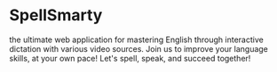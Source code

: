 # SpellSmarty
the ultimate web application for mastering English through interactive dictation with various video sources. Join us to improve your language skills, at your own pace! Let's spell, speak, and succeed together!
